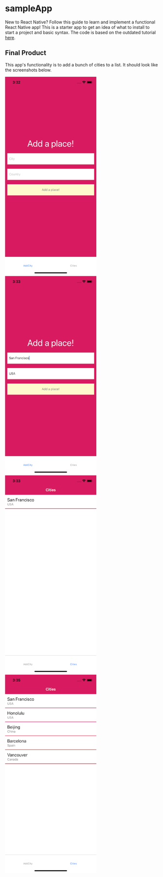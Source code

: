 # sampleApp
New to React Native? Follow this guide to learn and implement a functional React Native app! This is a starter app to get an idea of what to install to start a project and basic syntax. The code is based on the outdated tutorial [here](https://www.youtube.com/watch?v=frvXANSaSec).

## Final Product
This app's functionality is to add a bunch of cities to a list. It should look like the screenshots below.

<img src="/images/screen1.png" width="300" height="650"> <img src="/images/screen2.png" width="300" height="650"> <img src="/images/screen3.png" width="300" height="650"> <img src="/images/screen4.png" width="300" height="650">









